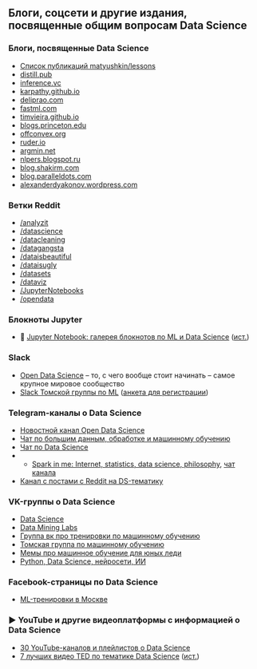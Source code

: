 ## Блоги, соцсети и другие издания, посвященные общим вопросам Data Science

### Блоги, посвященные Data Science
- [Список публикаций matyushkin/lessons](https://github.com/matyushkin/lessons)
- [distill.pub](https://distill.pub/)
- [inference.vc](https://www.inference.vc/)
- [karpathy.github.io](https://karpathy.github.io/)
- [deliprao.com](http://deliprao.com/)
- [fastml.com](https://fastml.com/)
- [timvieira.github.io](https://timvieira.github.io/)
- [blogs.princeton.edu](https://blogs.princeton.edu/)
- [offconvex.org](https://www.offconvex.org/)
- [ruder.io](http://ruder.io/)
- [argmin.net](https://www.argmin.net/)
- [nlpers.blogspot.ru](https://nlpers.blogspot.com/)
- [blog.shakirm.com](http://blog.shakirm.com/)
- [blog.paralleldots.com](https://blog.paralleldots.com)
- [alexanderdyakonov.wordpress.com](https://dyakonov.org/)

### Ветки Reddit
- [/analyzit](https://www.reddit.com/r/analyzit)
- [/datascience](https://www.reddit.com/r/datascience)
- [/datacleaning](https://www.reddit.com/r/datacleaning)
- [/datagangsta](https://www.reddit.com/r/datagangsta)
- [/dataisbeautiful](https://www.reddit.com/r/dataisbeautiful)
- [/dataisugly](https://www.reddit.com/r/dataisugly)
- [/datasets](https://www.reddit.com/r/datasets)
- [/dataviz](https://www.reddit.com/r/dataviz)
- [/JupyterNotebooks](https://www.reddit.com/r/JupyterNotebooks)
- [/opendata](https://www.reddit.com/r/opendata)


### Блокноты Jupyter
- 🌟 [Jupyter Notebook: галерея блокнотов по ML и Data Science](https://proglib.io/p/jupyter-notebook-best) ([ист.](https://github.com/jupyter/jupyter/wiki/A-gallery-of-interesting-Jupyter-Notebooks))

### Slack
- [Open Data Science](http://ods.ai) – то, с чего вообще стоит начинать – самое крупное мировое сообщество 
- [Slack Томской группы по ML](https://tomskml.slack.com/) ([анкета для регистрации](https://docs.google.com/forms/d/e/1FAIpQLSdYpgm7T80JpyBPt6NMgRP_4jne7v_qaGFjy8wDrS4fNajMDA/viewform?c=0&w=1))

### Telegram-каналы о Data Science
- [Новостной канал Open Data Science](https://t.me/opendatascience)
- [Чат по большим данным, обработке и машинному обучению](https://t.me/bigdata_ru)
- [Чат по Data Science](https://t.me/datasciencechat)
- - [Spark in me: Internet, statistics, data science, philosophy](https://t.me/snakers4), [чат канала](https://t.me/joinchat/AAAAAEH9JHYBvaPLvaWPGg)
- [Канал с постами с Reddit на DS-тематику](https://t.me/datascientology)

### VK-группы о Data Science
- [Data Science](https://vk.com/datascience)
- [Data Mining Labs](https://vk.com/datamininglabs)
- [Группа вк про тренировки по машинному обучению](https://vk.com/mltrainings)
- [Томская группа по машинному обучению](https://vk.com/tomskml)
- [Мемы про машинное обучение для юных леди](https://vk.com/weirdreparametrizationtrick)
- [Python, Data Science, нейросети, ИИ](https://vk.com/python_ds)

### Facebook-страницы по Data Science
- [ML-тренировки в Москве](https://www.facebook.com/groups/1413405125598651/)

### ▶️ YouTube и другие видеоплатформы с информацией о Data Science
- [30 YouTube-каналов и плейлистов о Data Science](https://proglib.io/p/30-youtube-kanalov-i-pleylistov-o-data-science-2020-06-17)
- [7 лучших видео TED по тематике Data Science](https://proglib.io/p/7-luchshih-video-ted-po-tematike-data-science-2020-01-20) ([ист.](https://towardsdatascience.com/best-ted-talks-for-data-science-11b699544f))
